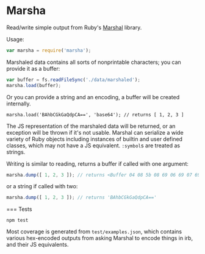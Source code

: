 Marsha
======

Read/write simple output from Ruby's [Marshal](http://ruby-doc.org/core-2.1.1/Marshal.html) library.

Usage:
```javascript
var marsha = require('marsha');
```

Marshaled data contains all sorts of nonprintable characters; you can provide it as a buffer:
```javascript
var buffer = fs.readFileSync('./data/marshaled');
marsha.load(buffer);
```

Or you can provide a string and an encoding, a buffer will be created internally.
```
marsha.load('BAhbCGkGaQdpCA==', 'base64'); // returns [ 1, 2, 3 ]
```

The JS representation of the marshaled data will be returned, or an exception will be thrown if it's not usable. Marshal can serialize a wide variety of Ruby objects including instances of builtin and user defined classes, which may not have a JS equivalent. `:symbol`s are treated as strings.

Writing is similar to reading, returns a buffer if called with one argument:

```javascript
marsha.dump([ 1, 2, 3 ]); // returns <Buffer 04 08 5b 08 69 06 69 07 69 08>
```

or a string if called with two:

```javascript
marsha.dump([ 1, 2, 3 ]); // returns 'BAhbCGkGaQdpCA=='
```

=== Tests

```shell
npm test
```

Most coverage is generated from `test/examples.json`, which contains various hex-encoded outputs from asking Marshal to encode things in irb, and their JS equivalents.
